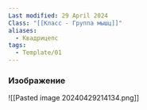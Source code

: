 ```yaml
---
Last modified: 29 April 2024
Class: "[[Класс - Группа мышц]]"
aliases:
  - Квадрицепс
tags:
  - Template/01
---
```

### Изображение
![[Pasted image 20240429214134.png]]